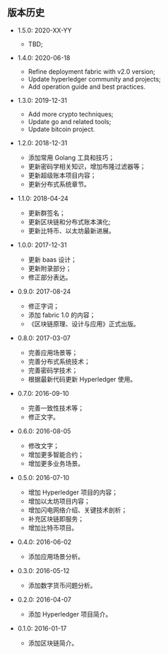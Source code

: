 ## 版本历史

* 1.5.0: 2020-XX-YY
  * TBD;

* 1.4.0: 2020-06-18
  * Refine deployment fabric with v2.0 version;
  * Update hyperledger community and projects;
  * Add operation guide and best practices.

* 1.3.0: 2019-12-31
  * Add more crypto techniques;
  * Update go and related tools;
  * Update bitcoin project.

* 1.2.0: 2018-12-31
  * 添加常用 Golang 工具和技巧；
  * 更新密码学相关知识，增加布隆过滤器等；
  * 更新超级账本项目内容；
  * 更新分布式系统章节。

* 1.1.0: 2018-04-24
  * 更新群签名；
  * 更新区块链和分布式账本演化;
  * 更新比特币、以太坊最新进展。

* 1.0.0: 2017-12-31
  * 更新 baas 设计；
  * 更新附录部分；
  * 修正部分表达。

* 0.9.0: 2017-08-24
  * 修正字词；
  * 添加 fabric 1.0 的内容；
  * 《区块链原理、设计与应用》正式出版。

* 0.8.0: 2017-03-07
  * 完善应用场景等；
  * 完善分布式系统技术；
  * 完善密码学技术；
  * 根据最新代码更新 Hyperledger 使用。

* 0.7.0: 2016-09-10
  * 完善一致性技术等；
  * 修正文字。

* 0.6.0: 2016-08-05
  * 修改文字；
  * 增加更多智能合约；
  * 增加更多业务场景。

* 0.5.0: 2016-07-10
  * 增加 Hyperledger 项目的内容；
  * 增加以太坊项目内容；
  * 增加闪电网络介绍、关键技术剖析；
  * 补充区块链即服务；
  * 增加比特币项目。

* 0.4.0: 2016-06-02
    * 添加应用场景分析。

* 0.3.0: 2016-05-12
    * 添加数字货币问题分析。

* 0.2.0: 2016-04-07
    * 添加 Hyperledger 项目简介。

* 0.1.0: 2016-01-17
    * 添加区块链简介。

